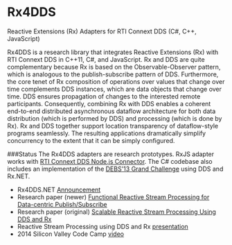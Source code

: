 Rx4DDS
==========

Reactive Extensions (Rx) Adapters for RTI Connext DDS (C#, C++, JavaScript)

Rx4DDS is a research library that integrates Reactive Extensions (Rx) with RTI Connext DDS in C++11, C#, and JavaScript. Rx and DDS are quite complementary because Rx is based on the Observable-Observer pattern, which is analogous to the publish-subscribe pattern of DDS. Furthermore, the core tenet of Rx composition of operations over values that change over time complements DDS instances, which are data objects that change over time. DDS ensures propagation of changes to the interested remote participants. Consequently, combining Rx with DDS enables a coherent end-to-end distributed asynchronous dataflow architecture for both data distribution (which is performed by DDS) and processing (which is done by Rx). Rx and DDS together support location transparency of dataflow-style programs seamlessly. The resulting applications dramatically simplify concurrency to the extent that it can be simply configured.

###Status
The Rx4DDS adapters are research prototypes. RxJS adapter works with [RTI Connext DDS Node.js Connector](https://github.com/rticommunity/rticonnextdds-connector). The C# codebase also includes an implementation of the [DEBS'13 Grand Challenge](http://www.orgs.ttu.edu/debs2013/index.php?goto=cfchallengedetails) using DDS and Rx.NET.

- Rx4DDS.NET [Announcement](http://blogs.rti.com/2014/04/09/reactive-programming-using-rx4dds/)
- Research paper (newer) [Functional Reactive Stream Processing for Data-centric Publish/Subscribe](https://community.rti.com/paper/reactive-stream-processing-data-centric-publishsubscribe)
- Research paper (original) [Scalable Reactive Stream Processing Using DDS and Rx](http://community.rti.com/paper/scalable-reactive-stream-processing-using-dds-and-rx) 
- Reactive Stream Processing using DDS and Rx [presentation](http://www.slideshare.net/SumantTambe/reactive-stream-processing-using-dds-and-rx)
- 2014 Silicon Valley Code Camp [video](https://vimeo.com/108753792)

